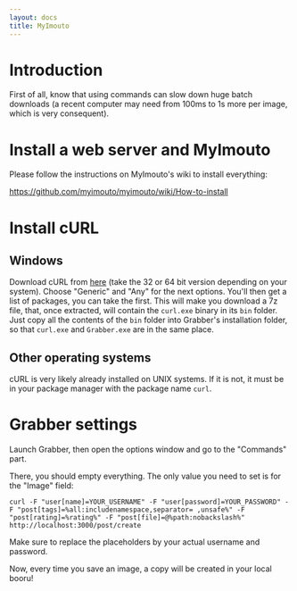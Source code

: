 ```yaml
---
layout: docs
title: MyImouto
---
```



# Introduction

First of all, know that using commands can slow down huge batch downloads (a recent computer may need from 100ms to 1s more per image, which is very consequent).



# Install a web server and MyImouto

Please follow the instructions on MyImouto's wiki to install everything:

https://github.com/myimouto/myimouto/wiki/How-to-install



# Install cURL

## Windows
Download cURL from [here](https://curl.haxx.se/dlwiz/?type=bin) (take the 32 or 64 bit version depending on your system). Choose "Generic" and "Any" for the next options. You'll then get a list of packages, you can take the first. This will make you download a 7z file, that, once extracted, will contain the `curl.exe` binary in its `bin` folder. Just copy all the contents of the `bin` folder into Grabber's installation folder, so that `curl.exe` and `Grabber.exe` are in the same place.

## Other operating systems
cURL is very likely already installed on UNIX systems. If it is not, it must be in your package manager with the package name `curl`.



# Grabber settings

Launch Grabber, then open the options window and go to the "Commands" part.

There, you should empty everything. The only value you need to set is for the "Image" field:
```shell
curl -F "user[name]=YOUR_USERNAME" -F "user[password]=YOUR_PASSWORD" -F "post[tags]=%all:includenamespace,separator= ,unsafe%" -F "post[rating]=%rating%" -F "post[file]=@%path:nobackslash%" http://localhost:3000/post/create
```

Make sure to replace the placeholders by your actual username and password.

Now, every time you save an image, a copy will be created in your local booru!